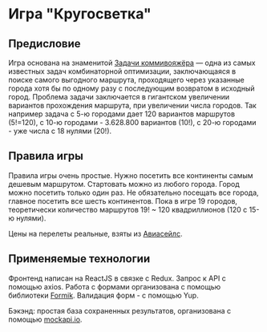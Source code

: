 Игра "Кругосветка"
========================
Предисловие
-------------------------
Игра основана на знаменитой [Задачи коммивояжёра](https://ru.wikipedia.org/wiki/%D0%97%D0%B0%D0%B4%D0%B0%D1%87%D0%B0_%D0%BA%D0%BE%D0%BC%D0%BC%D0%B8%D0%B2%D0%BE%D1%8F%D0%B6%D1%91%D1%80%D0%B0 "Статья в Википедия: Задача коммивояжёра") 
— одна из самых известных задач комбинаторной оптимизации, 
заключающаяся в поиске самого выгодного маршрута, проходящего
через указанные города хотя бы по одному разу с последующим 
возвратом в исходный город. Проблема задачи заключается в гигантском 
увеличении вариантов прохождения маршрута, при увеличении числа городов.
Так например задача с 5-ю городами дает 120 вариантов 
маршрутов (5!=120), с 10-ю городами - 3.628.800 вариантов (10!), с 20-ю городами - 
уже числа с 18 нулями (20!).

Правила игры
-------------------------
Правила игры очень простые. Нужно посетить все континенты 
самым дешевым маршрутом. Стартовать можно из любого города. 
Город можно посетить только один раз. Не обязательно посещать 
все города, главное посетить все шесть континентов. Пока в игре 19 городов, 
теоретически количество маршрутов 19! ~ 120 квадриллионов (120 с 15-ю нулями).

Цены на перелеты реальные, взяты из [Авиасейлс](https://www.aviasales.ru/).

Применяемые технологии
-------------------------
Фронтенд написан на ReactJS в связке с Redux. Запрос к API с помощью axios. Работа с формами организована 
с помощью библиотеки [Formik](https://formik.org/). Валидация форм - с помощью Yup.

Бэкэнд: простая база сохраненных результатов, организована с помощью
[mockapi.io](https://mockapi.io/).


